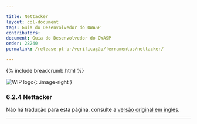 ```yaml
---

title: Nettacker
layout: col-document
tags: Guia do Desenvolvedor do OWASP
contributors:
document: Guia do Desenvolvedor do OWASP
order: 28240
permalink: /release-pt-br/verificação/ferramentas/nettacker/

---
```


{% include breadcrumb.html %}

<style type="text/css">
.image-right {
  height: 180px;
  display: block;
  margin-left: auto;
  margin-right: auto;
  float: right;
}
</style>

![WIP logo](../../../../assets/images/dg_wip.png "Trabalho em andamento"){: .image-right }

### 6.2.4 Nettacker

Não há tradução para esta página, consulte a [versão original em inglês][release080204].

----

[release080204]: https://github.com/OWASP/www-project-developer-guide/blob/main/draft/08-verification/02-tools/04-nettacker.md
